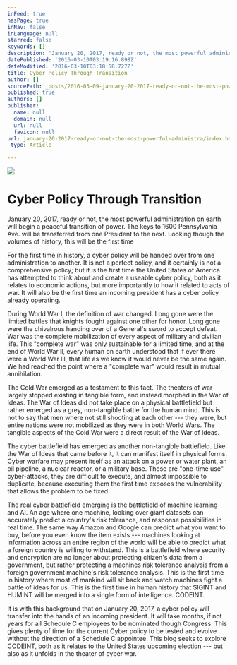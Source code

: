 ```yaml
---
inFeed: true
hasPage: true
inNav: false
inLanguage: null
starred: false
keywords: []
description: "January 20, 2017, ready or not, the most powerful administration on earth will begin a peaceful transition of power. The keys to 1600 Pennsylvania Ave. will be transferred from one President to the next. Looking though the volumes of history, this will be the first time \_\_"
datePublished: '2016-03-10T03:19:16.898Z'
dateModified: '2016-03-10T03:18:58.727Z'
title: Cyber Policy Through Transition
author: []
sourcePath: _posts/2016-03-09-january-20-2017-ready-or-not-the-most-powerful-administra.md
published: true
authors: []
publisher:
  name: null
  domain: null
  url: null
  favicon: null
url: january-20-2017-ready-or-not-the-most-powerful-administra/index.html
_type: Article

---
```

![](https://the-grid-user-content.s3-us-west-2.amazonaws.com/580a0bea-9469-42ff-8ecc-592fd50a34de.jpg)

# Cyber Policy Through Transition

January 20, 2017, ready or not, the most powerful administration on earth will begin a peaceful transition of power. The keys to 1600 Pennsylvania Ave. will be transferred from one President to the next. Looking though the volumes of history, this will be the first time   

For the first time in history, a cyber policy will be handed over from one administration to another. It is not a perfect policy, and it certainly is not a comprehensive policy; but it is the first time the United States of America has attempted to think about and create a useable cyber policy, both as it relates to economic actions, but more importantly to how it related to acts of war. It will also be the first time an incoming president has a cyber policy already operating. 

During World War l, the definition of war changed. Long gone were the limited battles that knights fought against one other for honor. Long gone were the chivalrous handing over of a General's sword to accept defeat. War was the complete mobilization of every aspect of military and civilian life. This "complete war" was only sustainable for a limited time, and at the end of World War ll, every human on earth understood that if ever there were a World War lll, that life as we know it would never be the same again. We had reached the point where a "complete war" would result in mutual annihilation. 

The Cold War emerged as a testament to this fact. The theaters of war largely stopped existing in tangible form, and instead morphed in the War of Ideas. The War of Ideas did not take place on a physical battlefield but rather emerged as a grey, non-tangible battle for the human mind. This is not to say that men where not still shooting at each other --- they were, but entire nations were not mobilized as they were in both World Wars. The tangible aspects of the Cold War were a direct result of the War of Ideas. 

The cyber battlefield has emerged as another non-tangible battlefield. Like the War of Ideas that came before it, it can manifest itself in physical forms. Cyber warfare may present itself as an attack on a power or water plant, an oil pipeline, a nuclear reactor, or a military base. These are "one-time use" cyber-attacks, they are difficult to execute, and almost impossible to duplicate, because executing them the first time exposes the vulnerability that allows the problem to be fixed. 

The real cyber battlefield emerging is the battlefield of machine learning and AI. An age where one machine, looking over giant datasets can accurately predict a country's risk tolerance, and response possibilities in real time. The same way Amazon and Google can predict what you want to buy, before you even know the item exists --- machines looking at information across an entire region of the world will be able to predict what a foreign country is willing to withstand. This is a battlefield where security and encryption are no longer about protecting citizen's data from a government, but rather protecting a machines risk tolerance analysis from a foreign government machine's risk tolerance analysis. This is the first time in history where most of mankind will sit back and watch machines fight a battle of ideas for us. This is the first time in human history that SIGINT and HUMINT will be merged into a single form of intelligence. CODEINT. 

It is with this background that on January 20, 2017, a cyber policy will transfer into the hands of an incoming president. It will take months, if not years for all Schedule C employees to be nominated though Congress. This gives plenty of time for the current Cyber policy to be tested and evolve without the direction of a Schedule C appointee. This blog seeks to explore CODEINT, both as it relates to the United States upcoming election --- but also as it unfolds in the theater of cyber war.